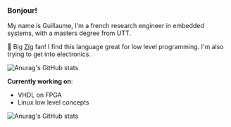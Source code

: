 ### Bonjour!

<!--
**Guigui220D/Guigui220D** is a ✨ _special_ ✨ repository because its `README.md` (this file) appears on your GitHub profile.
-->

My name is Guillaume, I'm a french research engineer in embedded systems, with a masters degree from UTT.

🌱 Big [Zig](https://ziglang.org/) fan! I find this language great for low level programming. I'm also trying to get into electronics.

![Anurag's GitHub stats](https://github-readme-stats.vercel.app/api?username=Guigui220D&show_icons=true&theme=dark)

**Currently working on**: 
- VHDL on FPGA
- Linux low level concepts

![Anurag's GitHub stats](https://github-readme-stats.vercel.app/api/top-langs/?username=Guigui220D&layout=compact&theme=dark)
